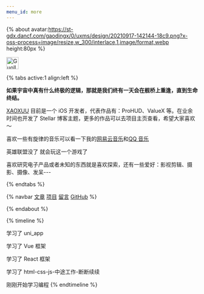 ```yaml
---
menu_id: more
---
```


{% about avatar:https://st-gdx.dancf.com/gaodingx/0/uxms/design/20210917-142144-18c9.png?x-oss-process=image/resize,w_300/interlace,1,image/format,webp height:80px %}

<img height="32px" alt="Guollove" src="/logo.png">

{% tabs active:1 align:left %}

<!-- tab 简介 -->

**如果宇宙中真有什么终极的逻辑，那就是我们终有一天会在舰桥上重逢，直到生命终结。**

[XAOXUU](https://xaoxuu.com/) 目前是一个 iOS 开发者，代表作品有：ProHUD、ValueX 等。在业余时间也开发了 Stellar 博客主题，更多的作品可以去项目主页查看，希望大家喜欢～

<!-- tab 音乐 -->

喜欢一些有旋律的音乐可以看一下我的[网易云音乐](https://music.163.com/#/user/home?id=1480101880)和[QQ 音乐](https://y.qq.com/n/ryqq/profile/like/song?uin=ownqoKc5owcqoz**)

<!-- tab 游戏 -->

英雄联盟没了 就会玩这一个游戏了

<!-- tab 话题 -->

喜欢研究电子产品或者未知的东西就是喜欢探索，还有一些爱好：影视剪辑、摄影、摄像、发呆---

{% endtabs %}

{% navbar [文章](/) [项目](/wiki/) [留言](#comments) [GitHub](https://github.com/Guollove) %}

{% endabout %}

{% timeline %}

<!-- node 2022 年 9 月 21 日 -->

学习了 uni_app

<!-- node 2022 年 8 月 11 日 -->

学习了 Vue 框架

<!-- node 2022 年 3 月 20 日 -->

学习了 React 框架

<!-- node 2021 年 2 月 16 日 -->

学习了 html-css-js-中途工作-断断续续

<!-- node 2019 年 2 月 11 日 -->

刚刚开始学习编程
{% endtimeline %}

<!-- {% image https://fastly.jsdelivr.net/gh/volantis-x/cdn-wallpaper-minimalist/2020/025.jpg width:300px %} -->
